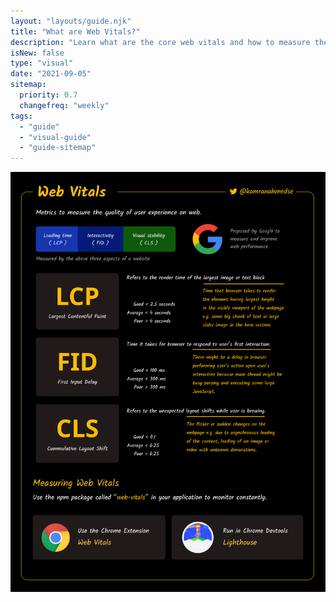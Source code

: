 ```yaml
---
layout: "layouts/guide.njk"
title: "What are Web Vitals?"
description: "Learn what are the core web vitals and how to measure them."
isNew: false
type: "visual"
date: "2021-09-05"
sitemap:
  priority: 0.7
  changefreq: "weekly"
tags:
  - "guide"
  - "visual-guide"
  - "guide-sitemap"
---
```


[![](/assets/guides/web-vitals.png)](/assets/guides/web-vitals.png)

